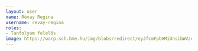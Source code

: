```yaml
---
layout: user
name: Révay Regina
username: revay-regina
roles:
- Tanfolyam felelős
image: https://warp.sch.bme.hu/img/blobs/redirect/eyJfcmFpbHMiOnsibWVzc2FnZSI6IkJBaHBBWUk9IiwiZXhwIjpudWxsLCJwdXIiOiJibG9iX2lkIn19--494dd7053d2f332130ed768c7ad7c09feddf8c0a/RevayRegina.jpg
---
```


